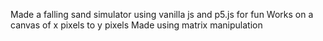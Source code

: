 Made a falling sand simulator using vanilla js and p5.js for fun
Works on a canvas of x pixels to y pixels
Made using matrix manipulation
